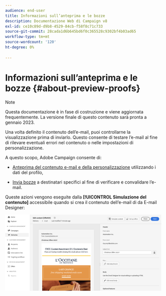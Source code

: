 ```yaml
---
audience: end-user
title: Informazioni sull’anteprima e le bozze
description: Documentazione Web di Campaign v8
exl-id: ce10c89d-d9b8-4529-84cb-f58f8c71c733
source-git-commit: 28cada1d6b645bd6f0c365528c9302bf4b03ad65
workflow-type: tm+mt
source-wordcount: '120'
ht-degree: 0%

---
```


# Informazioni sull’anteprima e le bozze {#about-preview-proofs}

>[!NOTE]
>
>Questa documentazione è in fase di costruzione e viene aggiornata frequentemente. La versione finale di questo contenuto sarà pronta a gennaio 2023.

Una volta definito il contenuto dell’e-mail, puoi controllarne la visualizzazione prima di inviarlo. Questo consente di testare l’e-mail al fine di rilevare eventuali errori nel contenuto o nelle impostazioni di personalizzazione.

A questo scopo, Adobe Campaign consente di:

* [Anteprima del contenuto e-mail e della personalizzazione](#preview) utilizzando i dati del profilo,

<!--* [Check the email rendering](#rendering) in popular desktop, mobile and web-based clients,-->
* [Invia bozze](#send-proofs) a destinatari specifici al fine di verificare e convalidare l’e-mail.

Queste azioni vengono eseguite dalla **[!UICONTROL Simulazione del contenuto]** accessibile quando si crea il contenuto dell’e-mail di da E-mail Designer:

![](assets/simulate.png)
